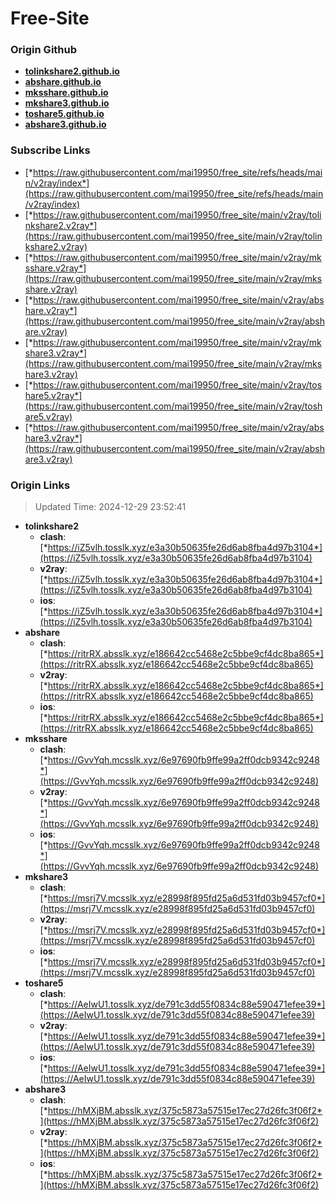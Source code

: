# Free-Site

### Origin Github

- [**tolinkshare2.github.io**](https://github.com/tolinkshare2/tolinkshare2.github.io)
- [**abshare.github.io**](https://github.com/abshare/abshare.github.io)
- [**mksshare.github.io**](https://github.com/mksshare/mksshare.github.io)
- [**mkshare3.github.io**](https://github.com/mkshare3/mkshare3.github.io)
- [**toshare5.github.io**](https://github.com/toshare5/toshare5.github.io)
- [**abshare3.github.io**](https://github.com/abshare3/abshare3.github.io)

### Subscribe Links

- [*https://raw.githubusercontent.com/mai19950/free_site/refs/heads/main/v2ray/index*](https://raw.githubusercontent.com/mai19950/free_site/refs/heads/main/v2ray/index)
- [*https://raw.githubusercontent.com/mai19950/free_site/main/v2ray/tolinkshare2.v2ray*](https://raw.githubusercontent.com/mai19950/free_site/main/v2ray/tolinkshare2.v2ray)
- [*https://raw.githubusercontent.com/mai19950/free_site/main/v2ray/mksshare.v2ray*](https://raw.githubusercontent.com/mai19950/free_site/main/v2ray/mksshare.v2ray)
- [*https://raw.githubusercontent.com/mai19950/free_site/main/v2ray/abshare.v2ray*](https://raw.githubusercontent.com/mai19950/free_site/main/v2ray/abshare.v2ray)
- [*https://raw.githubusercontent.com/mai19950/free_site/main/v2ray/mkshare3.v2ray*](https://raw.githubusercontent.com/mai19950/free_site/main/v2ray/mkshare3.v2ray)
- [*https://raw.githubusercontent.com/mai19950/free_site/main/v2ray/toshare5.v2ray*](https://raw.githubusercontent.com/mai19950/free_site/main/v2ray/toshare5.v2ray)
- [*https://raw.githubusercontent.com/mai19950/free_site/main/v2ray/abshare3.v2ray*](https://raw.githubusercontent.com/mai19950/free_site/main/v2ray/abshare3.v2ray)

### Origin Links

> Updated Time: 2024-12-29 23:52:41

- **tolinkshare2**
  - **clash**: [*https://iZ5vlh.tosslk.xyz/e3a30b50635fe26d6ab8fba4d97b3104*](https://iZ5vlh.tosslk.xyz/e3a30b50635fe26d6ab8fba4d97b3104)
  - **v2ray**: [*https://iZ5vlh.tosslk.xyz/e3a30b50635fe26d6ab8fba4d97b3104*](https://iZ5vlh.tosslk.xyz/e3a30b50635fe26d6ab8fba4d97b3104)
  - **ios**: [*https://iZ5vlh.tosslk.xyz/e3a30b50635fe26d6ab8fba4d97b3104*](https://iZ5vlh.tosslk.xyz/e3a30b50635fe26d6ab8fba4d97b3104)
- **abshare**
  - **clash**: [*https://ritrRX.absslk.xyz/e186642cc5468e2c5bbe9cf4dc8ba865*](https://ritrRX.absslk.xyz/e186642cc5468e2c5bbe9cf4dc8ba865)
  - **v2ray**: [*https://ritrRX.absslk.xyz/e186642cc5468e2c5bbe9cf4dc8ba865*](https://ritrRX.absslk.xyz/e186642cc5468e2c5bbe9cf4dc8ba865)
  - **ios**: [*https://ritrRX.absslk.xyz/e186642cc5468e2c5bbe9cf4dc8ba865*](https://ritrRX.absslk.xyz/e186642cc5468e2c5bbe9cf4dc8ba865)
- **mksshare**
  - **clash**: [*https://GvvYqh.mcsslk.xyz/6e97690fb9ffe99a2ff0dcb9342c9248*](https://GvvYqh.mcsslk.xyz/6e97690fb9ffe99a2ff0dcb9342c9248)
  - **v2ray**: [*https://GvvYqh.mcsslk.xyz/6e97690fb9ffe99a2ff0dcb9342c9248*](https://GvvYqh.mcsslk.xyz/6e97690fb9ffe99a2ff0dcb9342c9248)
  - **ios**: [*https://GvvYqh.mcsslk.xyz/6e97690fb9ffe99a2ff0dcb9342c9248*](https://GvvYqh.mcsslk.xyz/6e97690fb9ffe99a2ff0dcb9342c9248)
- **mkshare3**
  - **clash**: [*https://msrj7V.mcsslk.xyz/e28998f895fd25a6d531fd03b9457cf0*](https://msrj7V.mcsslk.xyz/e28998f895fd25a6d531fd03b9457cf0)
  - **v2ray**: [*https://msrj7V.mcsslk.xyz/e28998f895fd25a6d531fd03b9457cf0*](https://msrj7V.mcsslk.xyz/e28998f895fd25a6d531fd03b9457cf0)
  - **ios**: [*https://msrj7V.mcsslk.xyz/e28998f895fd25a6d531fd03b9457cf0*](https://msrj7V.mcsslk.xyz/e28998f895fd25a6d531fd03b9457cf0)
- **toshare5**
  - **clash**: [*https://AeIwU1.tosslk.xyz/de791c3dd55f0834c88e590471efee39*](https://AeIwU1.tosslk.xyz/de791c3dd55f0834c88e590471efee39)
  - **v2ray**: [*https://AeIwU1.tosslk.xyz/de791c3dd55f0834c88e590471efee39*](https://AeIwU1.tosslk.xyz/de791c3dd55f0834c88e590471efee39)
  - **ios**: [*https://AeIwU1.tosslk.xyz/de791c3dd55f0834c88e590471efee39*](https://AeIwU1.tosslk.xyz/de791c3dd55f0834c88e590471efee39)
- **abshare3**
  - **clash**: [*https://hMXjBM.absslk.xyz/375c5873a57515e17ec27d26fc3f06f2*](https://hMXjBM.absslk.xyz/375c5873a57515e17ec27d26fc3f06f2)
  - **v2ray**: [*https://hMXjBM.absslk.xyz/375c5873a57515e17ec27d26fc3f06f2*](https://hMXjBM.absslk.xyz/375c5873a57515e17ec27d26fc3f06f2)
  - **ios**: [*https://hMXjBM.absslk.xyz/375c5873a57515e17ec27d26fc3f06f2*](https://hMXjBM.absslk.xyz/375c5873a57515e17ec27d26fc3f06f2)
